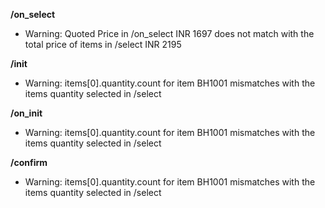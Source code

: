 **/on_select**
- Warning: Quoted Price in /on_select INR 1697 does not match with the total price of items in /select INR 2195

**/init**
- Warning: items[0].quantity.count for item BH1001 mismatches with the items quantity selected in /select

**/on_init**
- Warning: items[0].quantity.count for item BH1001 mismatches with the items quantity selected in /select

**/confirm**
- Warning: items[0].quantity.count for item BH1001 mismatches with the items quantity selected in /select

